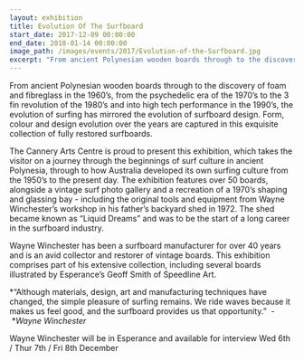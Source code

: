 ```yaml
---
layout: exhibition
title: Evolution Of The Surfboard
start_date: 2017-12-09 00:00:00
end_date: 2018-01-14 00:00:00
image_path: /images/events/2017/Evolution-of-the-Surfboard.jpg
excerpt: "From ancient Polynesian wooden boards through to the discovery of foam and fibreglass in the 1960’s, from the psychedelic era of the 1970’s to the 3 fin revolution of the 1980’s and into high tech performance in the 1990’s, the evolution of surfing\_has mirrored\_the evolution of surfboard design. Form, colour and\_design evolution over the years are captured in this exquisite collection of fully restored surfboards."
---
```



From ancient Polynesian wooden boards through to the discovery of foam and fibreglass in the 1960’s, from the psychedelic era of the 1970’s to the 3 fin revolution of the 1980’s and into high tech performance in the 1990’s, the evolution of surfing has mirrored the evolution of surfboard design. Form, colour and design evolution over the years are captured in this exquisite collection of fully restored surfboards.&nbsp;

The Cannery Arts Centre is proud to present this exhibition, which takes the visitor on a journey through the beginnings of surf culture in ancient Polynesia, through to how Australia developed its own surfing culture from the 1950’s to the present day. The exhibition features over 50 boards, alongside a vintage surf photo gallery and a recreation of a 1970’s shaping and glassing bay - including the original tools and equipment from Wayne Winchester’s workshop in his father’s backyard shed in 1972. The shed became known as “Liquid Dreams” and was to be the start of a long career in the surfboard industry.

Wayne Winchester has been a surfboard manufacturer for over 40 years and is an avid collector and restorer of vintage boards. This exhibition comprises part of his extensive collection, including several boards illustrated by Esperance’s Geoff Smith of Speedline Art.

*“Although materials, design, art and manufacturing techniques have changed, the simple pleasure of surfing remains. We ride waves because it makes us feel good, and the surfboard provides us that opportunity.”&nbsp; -&nbsp;**Wayne Winchester*&nbsp;

Wayne Winchester will be in Esperance and available for interview Wed 6th / Thur 7th /&nbsp;Fri 8th December